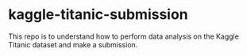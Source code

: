 # kaggle-titanic-submission
 This repo is to understand how to perform data analysis on the Kaggle Titanic dataset and make a submission.

